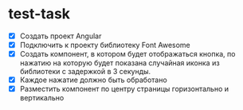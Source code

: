 # test-task

- [x] Создать проект Angular
- [x] Подключить к проекту библиотеку Font Awesome
- [x] Создать компонент, в котором будет отображаться кнопка, по нажатию на которую будет показана случайная иконка из библиотеки с задержкой в 3 секунды.
- [x] Каждое нажатие должно быть обработано
- [x] Разместить компонент по центру страницы горизонтально и вертикально
